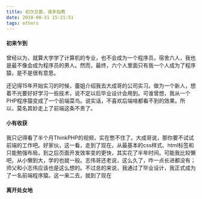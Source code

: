 ```yaml
---
title: 初次见面，请多指教
date: 2018-08-31 15:21:51
tags: others
---
```



#### 初来乍到
曾经以为，就算大学学了计算机的专业，也不会成为一个程序员，宿舍六人，我也是最不像会成为程序员的男人。然而，最终，六个人里面只有我一个人成为了程序猿，是不是很有意思。

还记得15年开始实习的时候，蕾姐介绍我去大成哥的公司实习。做为一个新人，想着不光要好好学习一些技术，说不定以后毕业设计会用到。可谁曾想，我从一个PHP程序猿变成了一个前端菜鸟。说实话，不喜欢后端啥都看不到的效果。所以，莫名其妙走上了前端这条不贵了。

#### 小有收获
我只记得看了半个月ThinkPHP的视频，实在憋不住了。大成哥说，那你要不试试前端的工作吧。好家伙，这一看，走到了现在。从最基本的css样式、html标签和只能勉强布局，到之后页面开发效率变的更快，其实花了半年时间。可能我比较懒吧，从小懒到大，学的也就一般。志伟哥还老说，这么久了，咋一点长进都没有；师父和小志伟应该也是这么想的。不过总的来说，我通过了毕业设计，我正式成为了一名前端程序猿。这一来二去，就到了现在

#### 离开处女地

